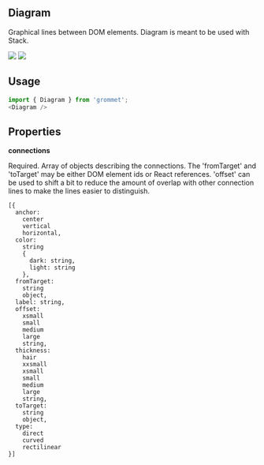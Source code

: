 ## Diagram
Graphical lines between DOM elements.
      Diagram is meant to be used with Stack.

[![](https://cdn-images-1.medium.com/fit/c/120/120/1*TD1P0HtIH9zF0UEH28zYtw.png)](https://storybook.grommet.io/?selectedKind=Diagram&full=0&addons=0&stories=1&panelRight=0) [![](https://codesandbox.io/static/img/play-codesandbox.svg)](https://codesandbox.io/s/github/grommet/grommet-sandbox?initialpath=diagram&module=%2Fsrc%2FDiagram.js)
## Usage

```javascript
import { Diagram } from 'grommet';
<Diagram />
```

## Properties

**connections**

Required. Array of objects describing the connections.
      The 'fromTarget' and 'toTarget' may be either DOM element ids or
      React references.
      'offset' can be used to shift a bit to reduce the amount of overlap
      with other connection lines to make the lines easier to distinguish.

```
[{
  anchor: 
    center
    vertical
    horizontal,
  color: 
    string
    {
      dark: string,
      light: string
    },
  fromTarget: 
    string
    object,
  label: string,
  offset: 
    xsmall
    small
    medium
    large
    string,
  thickness: 
    hair
    xxsmall
    xsmall
    small
    medium
    large
    string,
  toTarget: 
    string
    object,
  type: 
    direct
    curved
    rectilinear
}]
```
  